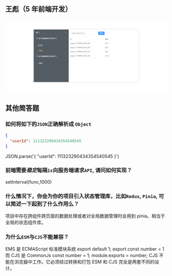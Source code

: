 ## 王彪（5 年前端开发）

![](./docs/preview.jpg)

## 其他简答题

### 如何将如下的`JSON`正确解析成 `Object`

```json
{
  "userId": 111323290434354540545
}
```

JSON.parse('{
"userId": 111323290434354540545
}')

### 前端需要*稳定*每隔`1s`向服务端请求`API`, 请问如何实现？

setInterval(func,1000)

### 什么情况下，你会为你的项目引入状态管理库，比如`Redux`, `Pinia`, 可以简述一下起到了什么作用么？

项目中存在跨组件跨页面的数据处理或者对全局数据管理时会用到 pinia。相当于全局的状态组件库。

### 为什么`ESM`与`CJS`不能兼容？

EMS 是 ECMAScript 标准模块系统
export default 1;
export const number = 1
而 CJS 是 CommonJs
const number = 1;
module.exports = number;
CJS 不能在浏览器中工作。它必须经过转换和打包
ESM 和 CJS 完全是两套不同的设计。
